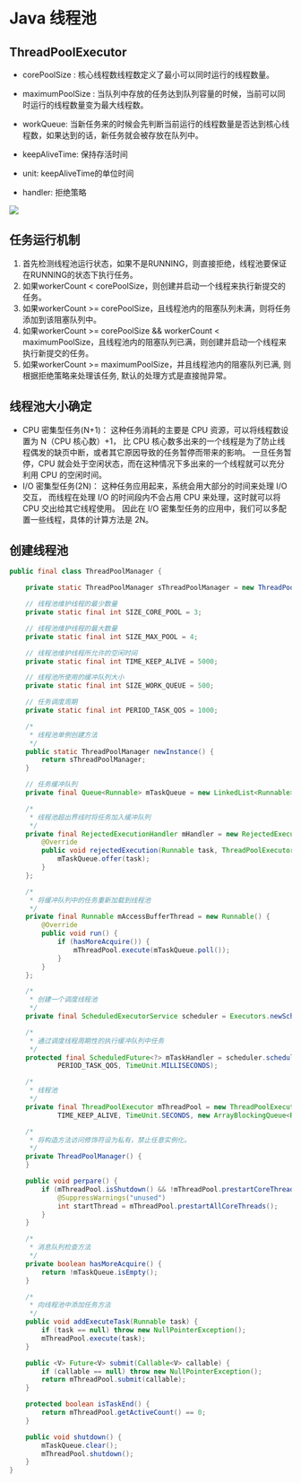 # Java 线程池
## ThreadPoolExecutor
- corePoolSize : 核心线程数线程数定义了最小可以同时运行的线程数量。
- maximumPoolSize : 当队列中存放的任务达到队列容量的时候，当前可以同时运行的线程数量变为最大线程数。
- workQueue: 当新任务来的时候会先判断当前运行的线程数量是否达到核心线程数，如果达到的话，新任务就会被存放在队列中。

- keepAliveTime: 保持存活时间
- unit: keepAliveTime的单位时间
- handler: 拒绝策略

![](pictures/ThreadPool.png)

## 任务运行机制
1. 首先检测线程池运行状态，如果不是RUNNING，则直接拒绝，线程池要保证在RUNNING的状态下执行任务。
2. 如果workerCount < corePoolSize，则创建并启动一个线程来执行新提交的任务。
3. 如果workerCount >= corePoolSize，且线程池内的阻塞队列未满，则将任务添加到该阻塞队列中。
4. 如果workerCount >= corePoolSize && workerCount < maximumPoolSize，且线程池内的阻塞队列已满，则创建并启动一个线程来执行新提交的任务。
5. 如果workerCount >= maximumPoolSize，并且线程池内的阻塞队列已满, 则根据拒绝策略来处理该任务, 默认的处理方式是直接抛异常。

## 线程池大小确定
- CPU 密集型任务(N+1)： 这种任务消耗的主要是 CPU 资源，可以将线程数设置为 N（CPU 核心数）+1，
  比 CPU 核心数多出来的一个线程是为了防止线程偶发的缺页中断，或者其它原因导致的任务暂停而带来的影响。
  一旦任务暂停，CPU 就会处于空闲状态，而在这种情况下多出来的一个线程就可以充分利用 CPU 的空闲时间。
- I/O 密集型任务(2N)： 这种任务应用起来，系统会用大部分的时间来处理 I/O 交互，
  而线程在处理 I/O 的时间段内不会占用 CPU 来处理，这时就可以将 CPU 交出给其它线程使用。
  因此在 I/O 密集型任务的应用中，我们可以多配置一些线程，具体的计算方法是 2N。

## 创建线程池

```java
public final class ThreadPoolManager {

    private static ThreadPoolManager sThreadPoolManager = new ThreadPoolManager();

    // 线程池维护线程的最少数量
    private static final int SIZE_CORE_POOL = 3;

    // 线程池维护线程的最大数量
    private static final int SIZE_MAX_POOL = 4;

    // 线程池维护线程所允许的空闲时间
    private static final int TIME_KEEP_ALIVE = 5000;

    // 线程池所使用的缓冲队列大小
    private static final int SIZE_WORK_QUEUE = 500;

    // 任务调度周期
    private static final int PERIOD_TASK_QOS = 1000;

    /*
     * 线程池单例创建方法
     */
    public static ThreadPoolManager newInstance() {
        return sThreadPoolManager;
    }

    // 任务缓冲队列
    private final Queue<Runnable> mTaskQueue = new LinkedList<Runnable>();

    /*
     * 线程池超出界线时将任务加入缓冲队列
     */
    private final RejectedExecutionHandler mHandler = new RejectedExecutionHandler() {
        @Override
        public void rejectedExecution(Runnable task, ThreadPoolExecutor executor) {
            mTaskQueue.offer(task);
        }
    };

    /*
     * 将缓冲队列中的任务重新加载到线程池
     */
    private final Runnable mAccessBufferThread = new Runnable() {
        @Override
        public void run() {
            if (hasMoreAcquire()) {
                mThreadPool.execute(mTaskQueue.poll());
            }
        }
    };

    /*
     * 创建一个调度线程池
     */
    private final ScheduledExecutorService scheduler = Executors.newScheduledThreadPool(1);

    /*
     * 通过调度线程周期性的执行缓冲队列中任务
     */
    protected final ScheduledFuture<?> mTaskHandler = scheduler.scheduleAtFixedRate(mAccessBufferThread, 0,
            PERIOD_TASK_QOS, TimeUnit.MILLISECONDS);

    /*
     * 线程池
     */
    private final ThreadPoolExecutor mThreadPool = new ThreadPoolExecutor(SIZE_CORE_POOL, SIZE_MAX_POOL,
            TIME_KEEP_ALIVE, TimeUnit.SECONDS, new ArrayBlockingQueue<Runnable>(SIZE_WORK_QUEUE), mHandler);

    /*
     * 将构造方法访问修饰符设为私有，禁止任意实例化。
     */
    private ThreadPoolManager() {
    }

    public void perpare() {
        if (mThreadPool.isShutdown() && !mThreadPool.prestartCoreThread()) {
            @SuppressWarnings("unused")
            int startThread = mThreadPool.prestartAllCoreThreads();
        }
    }

    /*
     * 消息队列检查方法
     */
    private boolean hasMoreAcquire() {
        return !mTaskQueue.isEmpty();
    }

    /*
     * 向线程池中添加任务方法
     */
    public void addExecuteTask(Runnable task) {
        if (task == null) throw new NullPointerException();
        mThreadPool.execute(task);
    }

    public <V> Future<V> submit(Callable<V> callable) {
        if (callable == null) throw new NullPointerException();
        return mThreadPool.submit(callable);
    }

    protected boolean isTaskEnd() {
        return mThreadPool.getActiveCount() == 0;
    }

    public void shutdown() {
        mTaskQueue.clear();
        mThreadPool.shutdown();
    }
}
```
